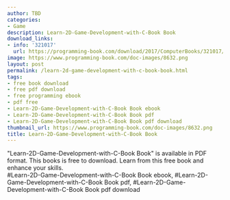 ```yaml
---
author: TBD
categories:
- Game
description: Learn-2D-Game-Development-with-C-Book Book
download_links:
- info: '321017'
  url: https://programming-book.com/download/2017/ComputerBooks/321017/Learn-2D-Game-Development-with-C-Book.pdf
image: https://www.programming-book.com/doc-images/8632.png
layout: post
permalink: /learn-2d-game-development-with-c-book-book.html
tags:
- free book download
- free pdf download
- free programming ebook
- pdf free
- Learn-2D-Game-Development-with-C-Book Book ebook
- Learn-2D-Game-Development-with-C-Book Book pdf
- Learn-2D-Game-Development-with-C-Book Book pdf download
thumbnail_url: https://www.programming-book.com/doc-images/8632.png
title: Learn-2D-Game-Development-with-C-Book Book
---
```


 
<div class="item-desc text-justify">
  "Learn-2D-Game-Development-with-C-Book Book" is available in PDF format. This books is free to download. Learn from this free book and enhance your skills.
  <br>
  #Learn-2D-Game-Development-with-C-Book Book ebook, #Learn-2D-Game-Development-with-C-Book Book pdf, #Learn-2D-Game-Development-with-C-Book Book pdf download
</div>